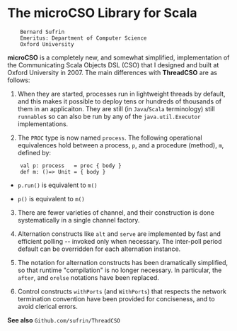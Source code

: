 

# The microCSO Library for Scala

        Bernard Sufrin
        Emeritus: Department of Computer Science
        Oxford University

**microCSO** is a completely new, and somewhat simplified, implementation
of the Communicating Scala Objects DSL (CSO) that I designed and
built at Oxford University in 2007. The main differences with **ThreadCSO**
are as follows:

   1. When they are started, processes run in lightweight threads by default, and
   this makes it possible to deploy tens or hundreds of thousands
   of them in an applicaiton. They are still (in `Java`/`Scala`
   terminology) still `runnable`s so can also be run by any of the
   `java.util.Executor` implementations. 

   1. The `PROC` type is now named `process`. The following
   operational equivalences hold between a process, `p`, and
   a procedure (method), `m`, defined by:

````
    val p: process   = proc { body }
    def m: ()=> Unit = { body }
````
   
   * `p.run()` is equivalent to `m()`

   * `p()`     is equivalent to `m()`
  

  3. There are fewer varieties of channel, and their construction is
  done systematically in a single channel factory.

  4. Alternation constructs like `alt` and `serve` are implemented
  by fast and efficient polling -- invoked only when necessary. The
  inter-poll period default can be overridden for each alternation
  instance.

  5. The notation for alternation constructs has been dramatically
  simplified, so that runtime "compilation" is no longer necessary.
  In particular, the `after`, and `orelse` notations have been replaced.

  6. Control constructs `withPorts` (and `WithPorts`) that respects the network
  termination convention have been provided for conciseness, and to
  avoid clerical errors.
  

**See also** `Github.com/sufrin/ThreadCSO`

